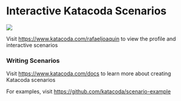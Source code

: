 # Interactive Katacoda Scenarios

[![](http://shields.katacoda.com/katacoda/rafaeljoaquin/count.svg)](https://www.katacoda.com/rafaeljoaquin "Get your profile on Katacoda.com")

Visit https://www.katacoda.com/rafaeljoaquin to view the profile and interactive scenarios

### Writing Scenarios
Visit https://www.katacoda.com/docs to learn more about creating Katacoda scenarios

For examples, visit https://github.com/katacoda/scenario-example
